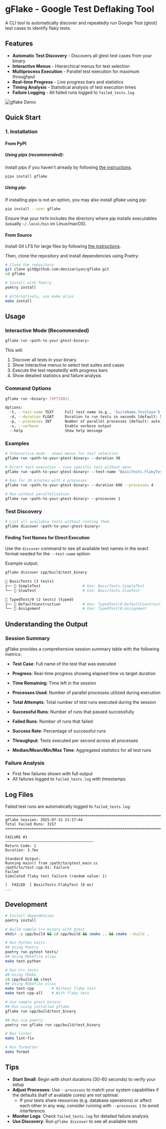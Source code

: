 # gFlake - Google Test Deflaking Tool

A CLI tool to automatically discover and repeatedly run Google Test (gtest) test cases to identify flaky tests.

## Features

- **Automatic Test Discovery** - Discovers all gtest test cases from your binary
- **Interactive Menus** - Hierarchical menus for test selection
- **Multiprocess Execution** - Parallel test execution for maximum throughput
- **Real-time Progress** - Live progress bars and statistics
- **Timing Analysis** - Statistical analysis of test execution times
- **Failure Logging** - All failed runs logged to `failed_tests.log`

![gflake Demo](static/gflake.gif)

## Quick Start

### 1. Installation

#### From PyPI

##### Using pipx (recommended):

Install pipx if you haven't already by following [the instructions](https://pipx.pypa.io/stable/installation/).

```bash
pipx install gflake
```

##### Using pip:

If installing pipx is not an option, you may also install gflake using pip:

```bash
pip install --user gflake
```

Ensure that your `PATH` includes the directory where pip installs executables (usually `~/.local/bin` on Linux/macOS).

#### From Source

Install Git LFS for large files by following [the instructions](https://docs.github.com/en/repositories/working-with-files/managing-large-files/installing-git-large-file-storage).

Then, clone the repository and install dependencies using Poetry:

```bash
# Clone the repository
git clone git@github.com:denizariyan/gflake.git
cd gflake

# Install with Poetry
poetry install

# Alternatively, use make alias
make install
```

## Usage

### Interactive Mode (Recommended)

```bash
gflake run <path-to-your-gtest-binary>
```

This will:

1. Discover all tests in your binary
2. Show interactive menus to select test suites and cases
3. Execute the test repeatedly with progress bars
4. Show detailed statistics and failure analysis

### Command Options

```bash
gflake run <binary> [OPTIONS]

Options:
  -t, --test-name TEXT     Full test name (e.g., 'SuiteName.TestCase') to run directly without menu
  -d, --duration FLOAT     Duration to run tests in seconds [default: 5.0]
  -p, --processes INT      Number of parallel processes [default: auto]
  -v, --verbose            Enable verbose output
  --help                   Show help message
```

### Examples

```bash
# Interactive mode - shows menus for test selection
gflake run <path-to-your-gtest-binary> --duration 30

# Direct test execution - runs specific test without menu
gflake run <path-to-your-gtest-binary> --test-name "BasicTests.FlakyTest" --duration 30

# Run for 10 minutes with 4 processes
gflake run <path-to-your-gtest-binary> --duration 600 --processes 4

# Run without parallelisation
gflake run <path-to-your-gtest-binary> --processes 1
```

### Test Discovery

```bash
# List all available tests without running them
gflake discover <path-to-your-gtest-binary>
```

#### Finding Test Names for Direct Execution

Use the `discover` command to see all available test names in the exact format needed for the `--test-name` option:

Example output:

```bash
gflake discover cpp/build/test_binary

📁 BasicTests (3 tests)
├── 🧩 SimpleTest                   # Use: BasicTests.SimpleTest
└── 🧩 SlowTest                     # Use: BasicTests.SlowTest

📁 TypedTest/0 (2 tests) (typed)
├── 🧩 DefaultConstruction          # Use: TypedTest/0.DefaultConstruction
└── 🧩 Assignment                   # Use: TypedTest/0.Assignment
```

## Understanding the Output

### Session Summary

gFlake provides a comprehensive session summary table with the following metrics:

- **Test Case**: Full name of the test that was executed
- **Progress**: Real-time progress showing elapsed time vs target duration
- **Time Remaining**: Time left in the session
- **Processes Used**: Number of parallel processes utilized during execution

- **Total Attempts**: Total number of test runs executed during the session
- **Successful Runs**: Number of runs that passed successfully
- **Failed Runs**: Number of runs that failed
- **Success Rate**: Percentage of successful runs
- **Throughput**: Tests executed per second across all processes

- **Median/Mean/Min/Max Time**: Aggregated statistics for all test runs

### Failure Analysis

- First few failures shown with full output
- All failures logged to `failed_tests.log` with timestamps

## Log Files

Failed test runs are automatically logged to `failed_tests.log`:

```
================================================================================
gFlake Session: 2025-07-31 21:17:44
Total Failed Runs: 3157
================================================================================

FAILURE #1
————————————————————————————————————————
Return Code: 1
Duration: 3.7ms

Standard Output:
Running main() from /path/to/gtest_main.cc
/path/to/test.cpp:41: Failure
Failed
Simulated flaky test failure (random value: 1)

[  FAILED  ] BasicTests.FlakyTest (0 ms)
...
```

## Development

```bash
# Install dependencies
poetry install

# Build sample C++ binary with gtest
mkdir -p cpp/build && cd cpp/build && cmake .. && cmake --build .

# Run Python tests
## Using Poetry
poetry run pytest tests/
## Using Makefile alias
make test-python

# Run C++ tests
## Using CMake
cd cpp/build && ctest
## Using Makefile alias
make test-cpp        # Without flaky test
make test-cpp-all    # With flaky test

# Use sample gtest binary
## Run using installed gflake
gflake run cpp/build/test_binary

## Run via poetry
poetry run gflake run cpp/build/test_binary

# Run linter
make lint-fix

# Run formatter
make format
```

## Tips

- **Start Small**: Begin with short durations (30-60 seconds) to verify your setup
- **Adjust Processes**: Use `--processes` to match your system capabilities if the defaults (half of available cores) are not optimal.
  - If your tests share resources (e.g. database operations) or affect each other in any way, consider running with `--processes 1` to avoid interference.
- **Monitor Logs**: Check `failed_tests.log` for detailed failure analysis
- **Use Discovery**: Run `gflake discover` to see all available tests

